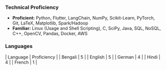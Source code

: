 ### Technical Proficiency

- **Proficient:** Python, Flutter, LangChain, NumPy, Scikit-Learn, PyTorch, Git, LaTeX, Matplotlib, Spark/Hadoop
- **Familiar:** Linux (Usage and Shell Scripting), C, SciPy, Java, SQL, NoSQL, C++, OpenCV, Pandas, Docker, AWS

### Languages

| Language | Proficiency |
| Bengali | 5 |
| English | 5 |
| German | 4 |
| Hindi | 4 |
| French | 1 |
